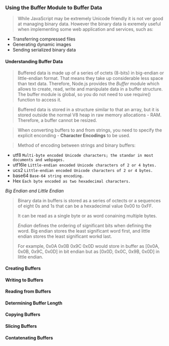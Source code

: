 ### Using the Buffer Module to Buffer Data

> While JavaScript may be extremely Unicode friendly it is not ver good at managing binary data. 
> However the binary data is exremely useful when implementing some web application and services, 
> such as:
  - Transferring compressed files
  - Generating dynamic images
  - Sending serialized binary data
  
#### Understanding Buffer Data
> Buffered data is made up of a series of octets (8-bits) in big-endian or little-endian format.
> That means they take up considerable less space than text data.
> Therefore, Node.js provides the *Buffer* module which allows to create, read, write and
> manipulate data in a buffer structure. 
> The buffer module is global, so you do not need to use require() function to access it.

> Buffered data is stored in a structure similar to that an array, but it is stored outside the
> normal V8 heap in raw memory allocations - RAM. Therefore, a buffer cannot be resized.

> When converting buffers to and from strings, you need to specify the explicit enconding - 
> **Character Encodings** to be used. 

> Method of encoding between strings and binary buffers:
- utf8 `Multi-byte encoded Unicode characters; the standar in most documents and webpages.`
-	utf16le  `Little-endian encoded Unicode characters of 2 or 4 bytes.`
-	ucs2 `Little-endian encoded Unicode characters of 2 or 4 bytes.`
-	base64 `Base-64 string encoding.`
-	Hex `Each byte encoded as two hexadecimal characters.`

*Big Endian and Little Endian*
> Binary data in buffers is stored as a series of octects or a sequences of eight 0s
> and 1s that can be a hexadecimal value 0x00 to 0xFF.
>
> It can be read as a single byte or as word conaining multiple bytes.
>
> *Endian* defines the ordering of significant bits when defining the word.
> Big endian stores the least significant word first, and little endian stores
> the least significant workd last.
>
> For example, 0x0A 0x0B 0x9C 0x0D would store in buffer as [0x0A, 0x0B, 0x9C, 0x0D]
> in bit endian but as [0x0D, 0x0C, 0x9B, 0x0D] in little endian.

#### Creating Buffers
#### Writing to Buffers
#### Reading from Buffers
#### Determining Buffer Length
#### Copying Buffers
#### Slicing Buffers
#### Contatenating Buffers

